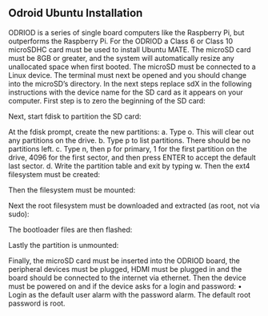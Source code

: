 ## Odroid Ubuntu Installation

ODRIOD is a series of single board computers like the Raspberry Pi, but outperforms the Raspberry Pi. For the ODRIOD a Class 6 or Class 10 microSDHC card must be used to install Ubuntu MATE. The microSD card must be 8GB or greater, and the system will automatically resize any unallocated space when first booted. 
The microSD must be connected to a Linux device. The terminal must next be opened and you should change into the microSD’s directory. In the next steps replace sdX in the following instructions with the device name for the SD card as it appears on your computer. 
First step is to zero the beginning of the SD card:

Next, start fdisk to partition the SD card:

At the fdisk prompt, create the new partitions:
a.	Type o. This will clear out any partitions on the drive.
b.	Type p to list partitions. There should be no partitions left.
c.	Type n, then p for primary, 1 for the first partition on the drive, 4096 for the first sector, and then press ENTER to accept the default last sector.
d.	Write the partition table and exit by typing w.
Then the ext4 filesystem must be created:

Then the filesystem must be mounted:

Next the root filesystem must be downloaded and extracted (as root, not via sudo):

The bootloader files are then flashed:

Lastly the partition is unmounted:

Finally, the microSD card must be inserted into the ODRIOD board, the peripheral devices must be plugged, HDMI must be plugged in and the board should be connected to the internet via ethernet. Then the device must be powered on and if the device asks for a login and password:
•	Login as the default user alarm with the password alarm.
The default root password is root.